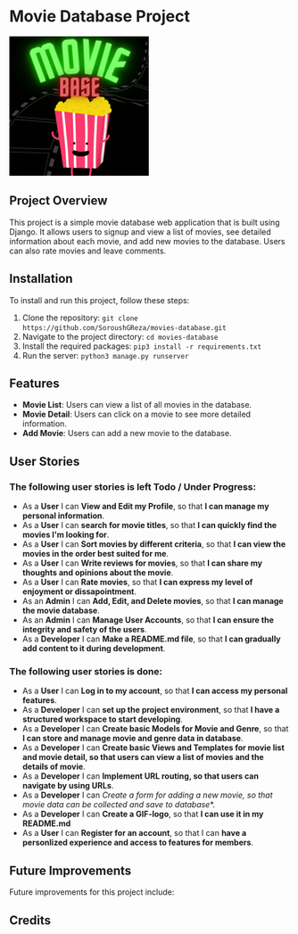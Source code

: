 # Movie Database Project
<img src="images/moviebase.gif" alt="Moviebase logo" width="250" height="250">



## Project Overview
This project is a simple movie database web application that is built using Django. It allows users to signup and view a list of movies, see detailed information about each movie, and add new movies to the database. Users can also rate movies and leave comments.

## Installation
To install and run this project, follow these steps:

1. Clone the repository: `git clone https://github.com/SoroushGReza/movies-database.git`
2. Navigate to the project directory: `cd movies-database`
3. Install the required packages: `pip3 install -r requirements.txt`
4. Run the server: `python3 manage.py runserver`

## Features
- **Movie List**: Users can view a list of all movies in the database.
- **Movie Detail**: Users can click on a movie to see more detailed information.
- **Add Movie**: Users can add a new movie to the database.

## User Stories

### The following user stories is left Todo / Under Progress:


- As a **User** I can **View and Edit my Profile**, so that **I can manage my personal information**.
- As a **User** I can **search for movie titles**, so that **I can quickly find the movies I'm looking for**.
- As a **User** I can **Sort movies by different criteria**, so that **I can view the movies in the order best suited for me**.
- As a **User** I can **Write reviews for movies**, so that **I can share my thoughts and opinions about the movie**.
- As a **User** I can **Rate movies**, so that **I can express my level of enjoyment or dissapointment**.
- As an **Admin** I can **Add, Edit, and Delete movies**, so that **I can manage the movie database**.
- As an **Admin** I can **Manage User Accounts**, so that **I can ensure the integrity and safety of the users**.
- As a **Developer** I can **Make a README.md file**, so that **I can gradually add content to it during development**.


### The following user stories is done:

- As a **User** I can **Log in to my account**, so that **I can access my personal features**.
- As a **Developer** I can **set up the project environment**, so that **I have a structured workspace to start developing**.
- As a **Developer** I can **Create basic Models for Movie and Genre**, so that **I can store and manage movie and genre data in database**.
- As a **Developer** I can **Create basic Views and Templates for movie list and movie detail, so that users can view a list of movies and the details of  movie**.
- As a **Developer** I can **Implement URL routing, so that users can navigate by using URLs**.
- As a **Developer** I can *Create a form for adding a new movie, so that movie data can be collected and save to database**.
- As a **Developer** I can **Create a GIF-logo**, so that **I can use it in my README.md**
- As a **User** I can **Register for an account**, so that I can **have a personlized experience and access to features for members**.




## Future Improvements
Future improvements for this project include:



## Credits
